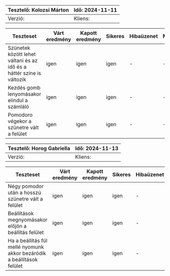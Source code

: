 | Tesztelő: Kolozsi Márton  | Idő: 2024-11-11 |
|---------------------------|-----------------|
| Verzió:     | Kliens:  |


| Teszteset | Várt eredmény | Kapott eredmény | Sikeres | Hibaüzenet | Megjegyzés |
|------------------------------------------------------------------------------------|---------------|-----------------|---------|------------|------------|
|  Szünetek között lehet váltani és az idő és a háttér színe is változik  |    igen     |    igen      |  igen   |     -      |      -     |
|  Kezdés gomb lenyomásakor elindul a számláló   |      igen     |      igen       |  igen   |       -    |     -      |
|    Pomodoro végekor a szünetre vált a felület   |     igen      |      igen       |   igen  |    -       |    -       |


| Tesztelő:  Horog Gabriella | Idő: 2024-11-13 |
|---------------------------|-----------------|
| Verzió:                   | Kliens:  |

| Teszteset | Várt eredmény | Kapott eredmény | Sikeres | Hibaüzenet | Megjegyzés |
|------------------------------------------------------------------------------------|---------------|-----------------|---------|------------|------------|
|   Négy pomodor után a hosszú szünetre vált a felület     |    igen       |      igen        |   igen  |    -       |      -     |
|    Beállítások megnyomásakor előjön a beállítás felület     |     igen      |      igen       |   igen   |    -       |      -     |
|    Ha a beállítás fül mellé nyomunk akkor bezáródik a beállítások felület    |       igen    |       igen      |  igen   |      -     |       -    |
